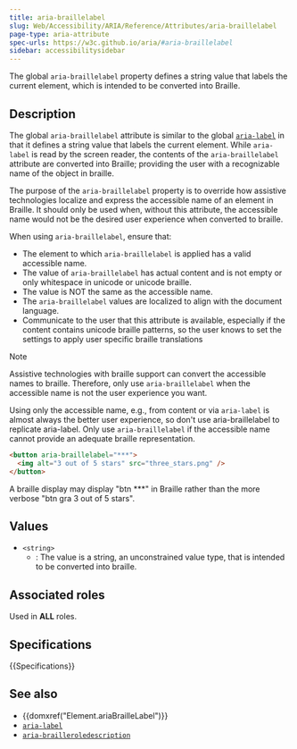 ```yaml
---
title: aria-braillelabel
slug: Web/Accessibility/ARIA/Reference/Attributes/aria-braillelabel
page-type: aria-attribute
spec-urls: https://w3c.github.io/aria/#aria-braillelabel
sidebar: accessibilitysidebar
---
```


The global `aria-braillelabel` property defines a string value that labels the current element, which is intended to be converted into Braille.

## Description

The global `aria-braillelabel` attribute is similar to the global [`aria-label`](/en-US/docs/Web/Accessibility/ARIA/Reference/Attributes/aria-label) in that it defines a string value that labels the current element. While `aria-label` is read by the screen reader, the contents of the `aria-braillelabel` attribute are converted into Braille; providing the user with a recognizable name of the object in braille.

The purpose of the `aria-braillelabel` property is to override how assistive technologies localize and express the accessible name of an element in Braille. It should only be used when, without this attribute, the accessible name would not be the desired user experience when converted to braille.

When using `aria-braillelabel`, ensure that:

- The element to which `aria-braillelabel` is applied has a valid accessible name.
- The value of `aria-braillelabel` has actual content and is not empty or only whitespace in unicode or unicode braille.
- The value is NOT the same as the accessible name.
- The `aria-braillelabel` values are localized to align with the document language.
- Communicate to the user that this attribute is available, especially if the content contains unicode braille patterns, so the user knows to set the settings to apply user specific braille translations

> [!NOTE]
> Assistive technologies with braille support can convert the accessible names to braille.
> Therefore, only use `aria-braillelabel` when the accessible name is not the user experience you want.

Using only the accessible name, e.g., from content or via `aria-label` is almost always the better user experience, so don't use aria-braillelabel to replicate aria-label. Only use `aria-braillelabel` if the accessible name cannot provide an adequate braille representation.

```html
<button aria-braillelabel="***">
  <img alt="3 out of 5 stars" src="three_stars.png" />
</button>
```

A braille display may display "btn \*\*\*" in Braille rather than the more verbose "btn gra 3 out of 5 stars".

## Values

- `<string>`
  - : The value is a string, an unconstrained value type, that is intended to be converted into braille.

## Associated roles

Used in **ALL** roles.

## Specifications

{{Specifications}}

## See also

- {{domxref("Element.ariaBrailleLabel")}}
- [`aria-label`](/en-US/docs/Web/Accessibility/ARIA/Reference/Attributes/aria-label)
- [`aria-brailleroledescription`](/en-US/docs/Web/Accessibility/ARIA/Reference/Attributes/aria-brailleroledescription)
